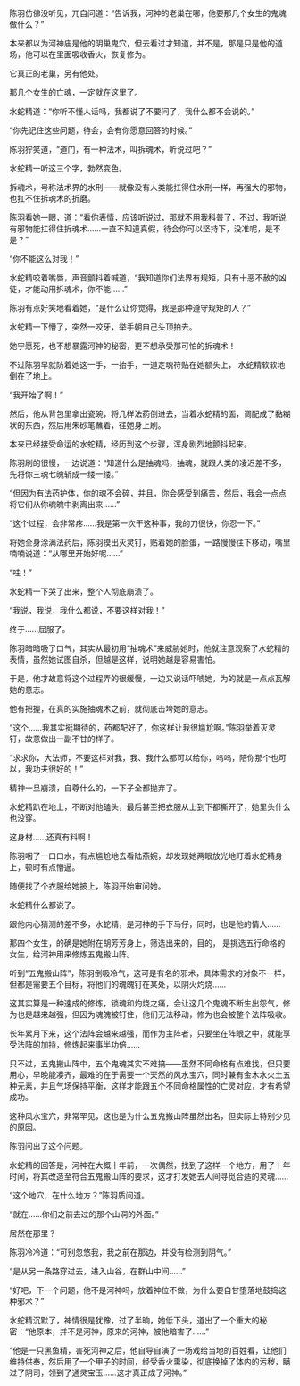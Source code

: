 陈羽仿佛没听见，兀自问道：“告诉我，河神的老巢在哪，他要那几个女生的鬼魂做什么？”

本来都以为河神庙是他的阴巢鬼穴，但去看过才知道，并不是，那是只是他的道场，他可以在里面吸收香火，恢复修为。

它真正的老巢，另有他处。

那几个女生的亡魂，一定就在这里了。

水蛇精道：“你听不懂人话吗，我都说了不要问了，我什么都不会说的。”

“你先记住这些问题，待会，会有你愿意回答的时候。”

陈羽狞笑道，“道门，有一种法术，叫拆魂术，听说过吧？”

水蛇精一听这三个字，勃然变色。

拆魂术，号称法术界的水刑——就像没有人类能扛得住水刑一样，再强大的邪物，也扛不住拆魂术的折磨。

陈羽看她一眼，道：“看你表情，应该听说过，那就不用我科普了，不过，我听说有邪物能扛得住拆魂术……一直不知道真假，待会你可以坚持下，没准呢，是不是？”

“你不能这么对我！”

水蛇精咬着嘴唇，声音颤抖着喊道，“我知道你们法界有规矩，只有十恶不赦的凶徒，才能动用拆魂术，你不能……”

陈羽有点好笑地看着她，“是什么让你觉得，我是那种遵守规矩的人？”

水蛇精一下懵了，突然一咬牙，举手朝自己头顶拍去。

她宁愿死，也不想暴露河神的秘密，更不想承受那可怕的拆魂术！

不过陈羽早就防着她这一手，一抬手，一道定魂符贴在她额头上， 水蛇精软软地倒在了地上。

“我开始了啊！”

然后，他从背包里拿出瓷碗，将几样法药倒进去，当着水蛇精的面，调配成了黏糊状的东西，然后用朱砂笔蘸着，往她身上刷。

本来已经接受命运的水蛇精，经历到这个步骤，浑身剧烈地颤抖起来。

陈羽刷的很慢，一边说道：“知道什么是抽魂吗，抽魂，就跟人类的凌迟差不多，先将你三魂七魄斩成一缕一缕。”

“但因为有法药护体，你的魂不会碎，并且，你会感受到痛苦，然后，我会一点点将它们从你魂魄中剥离出来……”

“这个过程，会非常疼……我是第一次干这种事，我的刀很快，你忍一下。”

将她全身涂满法药后，陈羽摸出灭灵钉，贴着她的脸蛋，一路慢慢往下移动，嘴里喃喃说道：“从哪里开始好呢……”

“哇！”

水蛇精一下哭了出来，整个人彻底崩溃了。

“我说，我说，我什么都说，不要这样对我！”

终于……屈服了。

陈羽暗暗吸了口气，其实从最初用“抽魂术”来威胁她时，他就注意观察了水蛇精的表情，虽然她试图自杀，但越是这样，说明她越是容易害怕。

于是，他才故意将这个过程弄的很缓慢，一边又说话吓唬她，为的就是一点点瓦解她的意志。

他有把握，在真的实施抽魂术之前，就彻底击垮她的意志。

“这个……我其实挺期待的，药都配好了，你这样让我很尴尬啊。”陈羽举着灭灵钉，故意做出一副不甘的样子。

“求求你，大法师，不要这样对我，我、我什么都可以给你，呜呜，陪你那个也可以，我功夫很好的！”

精神一旦崩溃，自尊什么的，一下子全都抛弃了。

水蛇精趴在地上，不断对他磕头，最后甚至把衣服从上到下都撕开了，她里头什么也没穿。

这身材……还真有料啊！

陈羽咽了一口口水，有点尴尬地去看陆燕婉，却发现她两眼放光地盯着水蛇精身上，顿时有点懵逼。

随便找了个衣服给她披上，陈羽开始审问她。

水蛇精什么都说了。

跟他内心猜测的差不多，水蛇精，是河神的手下马仔，同时，也是他的情人……

那四个女生，的确是她附在胡芳芳身上，筛选出来的，目的， 是挑选五行命格的女生，给河神用来修炼五鬼搬山阵。

听到“五鬼搬山阵”，陈羽倒吸冷气，这可是有名的邪术，具体需求的对象不一样，但都是需要五个目标，将他们的魂魄钉在某处，以阴火灼烧……

这其实算是一种速成的修炼，锁魂和灼烧之痛，会让这几个鬼魂不断生出怨气，修为也是越来越强，但因为魂魄被钉住，他们无法移动，修为也会被整个法阵吸收。

长年累月下来，这个法阵会越来越强，而作为主阵者，只要坐在阵眼之中，就能享受法阵的加持，修炼起来事半功倍……

只不过，五鬼搬山阵中，五个鬼魂其实不难搞——虽然不同命格有点难找，但只要用心，早晚能凑齐，最难的在于需要一个天然的风水宝穴，同时兼有金木水火土五种元素，并且气场保持平衡，这样才能跟五个不同命格属性的亡灵对应，才有希望成功。

这种风水宝穴，非常罕见，这也是为什么五鬼搬山阵虽然出名，但实际上特别少见的原因。

陈羽问出了这个问题。

水蛇精的回答是，河神在大概十年前，一次偶然，找到了这样一个地方，用了十年时间，将其改造至符合五鬼搬山阵的要求，这才打发她去人间寻觅合适的灵魂……

“这个地穴，在什么地方？”陈羽质问道。

“就在……你们之前去过的那个山洞的外面。”

居然在那里？

陈羽冷冷道：“可别忽悠我，我之前在那边，并没有检测到阴气。”

“是从另一条路穿过去，进入山谷，在群山中间……”

“好吧，下一个问题，他不是河神吗，放着神位不做，为什么要自甘堕落地鼓捣这种邪术？”

水蛇精沉默了，神情很是犹豫，过了半晌，她低下头，道出了一个重大的秘密：“他原本，并不是河神，原来的河神，被他暗害了……”

“他是一只黑鱼精，害死河神之后，他自导自演了一场戏给当地的百姓看，让他们维持供奉，然后用了一个甲子的时间，经受香火熏染，彻底换掉了体内的污秽，瞒过了阴司，领到了通灵宝玉……这才真正成了河神。”
